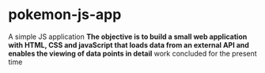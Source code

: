 # pokemon-js-app
A simple JS application
**The objective is to build a small web application with HTML, CSS and javaScript that loads data from an external API and enables the viewing of data points in detail**
work concluded for the present time

